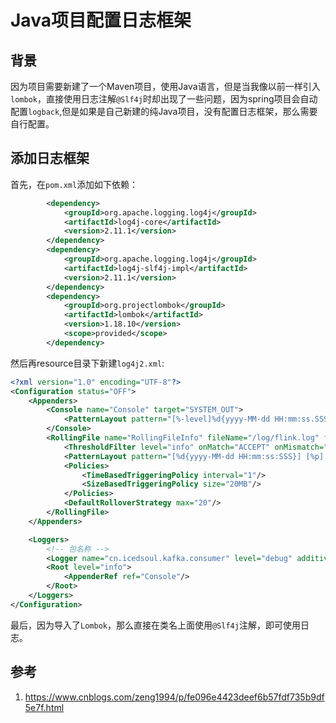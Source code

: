 # Java项目配置日志框架

## 背景

因为项目需要新建了一个Maven项目，使用Java语言，但是当我像以前一样引入`lombok`，直接使用日志注解`@Slf4j`时却出现了一些问题，因为spring项目会自动配置`logback`,但是如果是自己新建的纯Java项目，没有配置日志框架，那么需要自行配置。

## 添加日志框架

首先，在`pom.xml`添加如下依赖：

```xml
		<dependency>
            <groupId>org.apache.logging.log4j</groupId>
            <artifactId>log4j-core</artifactId>
            <version>2.11.1</version>
        </dependency>
        <dependency>
            <groupId>org.apache.logging.log4j</groupId>
            <artifactId>log4j-slf4j-impl</artifactId>
            <version>2.11.1</version>
        </dependency>
        <dependency>
            <groupId>org.projectlombok</groupId>
            <artifactId>lombok</artifactId>
            <version>1.18.10</version>
            <scope>provided</scope>
        </dependency>
```

然后再resource目录下新建`log4j2.xml`:

```xml
<?xml version="1.0" encoding="UTF-8"?>
<Configuration status="OFF">
    <Appenders>
        <Console name="Console" target="SYSTEM_OUT">
            <PatternLayout pattern="[%-level]%d{yyyy-MM-dd HH:mm:ss.SSS} [%t] %logger{36} - %msg%n"/>
        </Console>
        <RollingFile name="RollingFileInfo" fileName="/log/flink.log" filePattern="/log/%d{yyyy-MM-dd}/guitool_%d{yyyy-MM-dd}_%i.log">
            <ThresholdFilter level="info" onMatch="ACCEPT" onMismatch="DENY"/>
            <PatternLayout pattern="[%d{yyyy-MM-dd HH:mm:ss:SSS}] [%p] - %l - %m%n"/>
            <Policies>
                <TimeBasedTriggeringPolicy interval="1"/>
                <SizeBasedTriggeringPolicy size="20MB"/>
            </Policies>
            <DefaultRolloverStrategy max="20"/>
        </RollingFile>
    </Appenders>

    <Loggers>
        <!-- 包名称 -->
        <Logger name="cn.icedsoul.kafka.consumer" level="debug" additivity="true"/>
        <Root level="info">
            <AppenderRef ref="Console"/>
        </Root>
    </Loggers>
</Configuration>
```

最后，因为导入了`Lombok`，那么直接在类名上面使用`@Slf4j`注解，即可使用日志。

## 参考

1. https://www.cnblogs.com/zeng1994/p/fe096e4423deef6b57fdf735b9df5e7f.html